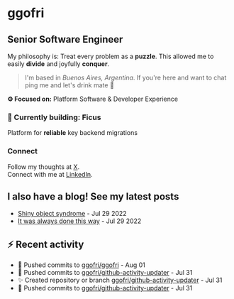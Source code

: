# ggofri

## Senior Software Engineer

My philosophy is: Treat every problem as a **puzzle**. This allowed me to easily **divide** and joyfully **conquer**.

> I'm based in _Buenos Aires, Argentina_. If you're here and want to chat ping me and let's drink mate 🧉

**⚙️ Focused on:** Platform Software & Developer Experience

### 🧱 Currently building: Ficus

Platform for **reliable** key backend migrations

### Connect

Follow my thoughts at [X](https://x.com/ggofri).  
Connect with me at [LinkedIn](https://linkedin.com/in/ggofri).

## I also have a blog! See my latest posts
<!--START_SECTION:blog_posts-->
- [Shiny object syndrome](https://ggofri.vercel.app/blog/shiny-object) - Jul 29 2022
- [It was always done this way](https://ggofri.vercel.app/blog/always-done-this-way) - Jul 29 2022
<!--END_SECTION:blog_posts-->

## :zap: Recent activity
<!--START_SECTION:activity-->
- 🚀 Pushed commits to [ggofri/ggofri](https://github.com/ggofri/ggofri) - Aug 01
- 🚀 Pushed commits to [ggofri/github-activity-updater](https://github.com/ggofri/github-activity-updater) - Jul 31
- ✨ Created repository or branch [ggofri/github-activity-updater](https://github.com/ggofri/github-activity-updater) - Jul 31
- 🚀 Pushed commits to [ggofri/github-activity-updater](https://github.com/ggofri/github-activity-updater) - Jul 31
<!--END_SECTION:activity-->
